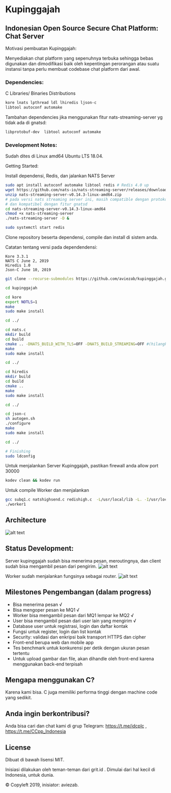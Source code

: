 # Kupinggajah
## Indonesian Open Source Secure Chat Platform: Chat Server
Motivasi pembuatan Kupinggajah:

Menyediakan chat platform yang sepenuhnya terbuka sehingga bebas digunakan dan dimodifikasi baik oleh kepentingan perorangan atau suatu instansi tanpa perlu membuat codebase chat platform dari awal.

### Dependencies:
C Libraries/ Binaries Distributions
```bash
kore lnats lpthread ldl lhiredis ljson-c
libtool autoconf automake
```
Tambahan dependencies jika menggunakan fitur nats-streaming-server yg tidak ada di gnatsd:
```bash
libprotobuf-dev  libtool autoconf automake
```

### Development Notes:
Sudah dites di Linux amd64 Ubuntu LTS 18.04.

Getting Started:

Install dependensi, Redis, dan jalankan NATS Server
```bash
sudo apt install autoconf automake libtool redis # Redis 4.0 up
wget https://github.com/nats-io/nats-streaming-server/releases/download/v0.14.3/nats-streaming-server-v0.14.3-linux-amd64.zip
unzip nats-streaming-server-v0.14.3-linux-amd64.zip
# pada versi nats streaming server ini, masih compatible dengan protokol NATS 1.0
# dan kompatibel dengan fitur gnatsd
cd nats-streaming-server-v0.14.3-linux-amd64
chmod +x nats-streaming-server
./nats-streaming-server -D &

sudo systemctl start redis
```

Clone repository beserta dependensi, compile dan install di sistem anda.

Catatan tentang versi pada dependendensi:
```
Kore 3.3.1
NATS C June 2, 2019
Hiredis 1.0
Json-C June 10, 2019
```
```bash
git clone --recurse-submodules https://github.com/aviezab/kupinggajah.git

cd kupinggajah

cd kore
export NOTLS=1
make
sudo make install

cd ../

cd nats.c
mkdir build
cd build
cmake .. -DNATS_BUILD_WITH_TLS=OFF -DNATS_BUILD_STREAMING=OFF #(hilangkan -DNATS_BUILD_STREAMING=OFF jika anda menginginkan untuk dukungan fitur nats-streaming-server yang tidak ada di gnatsd)
make
sudo make install

cd ../

cd hiredis
mkdir build
cd build
cmake ..
make
sudo make install

cd ../

cd json-c
sh autogen.sh
./configure
make
sudo make install

cd ../

# Finishing
sudo ldconfig
```
Untuk menjalankan Server Kupinggajah, pastikan firewall anda allow port 30000
```bash
kodev clean && kodev run
```

Untuk compile Worker dan menjalankan
```bash
gcc subq1.c natshighsend.c redishigh.c  -L/usr/local/lib -L. -I/usr/local/include -I/usr/local/include/hiredis  -Wl,--as-needed -ldl -lnats -lpthread -lprotobuf -ljson-c -lhiredis -o worker1
./worker1
```

## Architecture
![alt text](https://grit.id/github/kupinggajah-arch.png)
## Status Development:
Server kupinggajah sudah bisa menerima pesan, meroutingnya, dan client sudah bisa mengambil pesan
dari pengirim.
![alt text](https://grit.id/github/first_milestone_20190527.png)

Worker sudah menjalankan fungsinya sebagai router.
![alt text](https://grit.id/github/first_milestone_sub_20190527.png)

## Milestones Pengembangan (dalam progress)
- Bisa menerima pesan √
- Bisa mengoper pesan ke MQ1 √
- Worker bisa mengambil pesan dari MQ1 lempar ke MQ2 √
- User bisa mengambil pesan dari user lain yang mengirim √
- Database user untuk registrasi, login dan daftar kontak
- Fungsi untuk register, login dan list kontak
- Security: validasi dan enkripsi baik transport HTTPS dan cipher
- Front-end berupa web dan mobile app
- Tes benchmark untuk konkurensi per detik dengan ukuran pesan tertentu
- Untuk upload gambar dan file, akan dihandle oleh front-end karena menggunakan back-end terpisah

## Mengapa menggunakan C?
Karena kami bisa. C juga memiliki performa tinggi dengan machine code yang sedikit.

## Anda ingin berkontribusi?
Anda bisa cari dan chat kami di grup Telegram: https://t.me/idcplc , https://t.me/CCpp_Indonesia

## License
Dibuat di bawah lisensi MIT.

Inisiasi dilakukan oleh teman-teman dari grit.id . Dimulai dari hal kecil di Indonesia, untuk dunia.

© Copyleft 2019, inisiator: aviezab.
